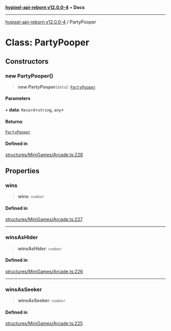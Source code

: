 [**hypixel-api-reborn v12.0.0-4**](../README.md) • **Docs**

***

[hypixel-api-reborn v12.0.0-4](../globals.md) / PartyPooper

# Class: PartyPooper

## Constructors

### new PartyPooper()

> **new PartyPooper**(`data`): [`PartyPooper`](PartyPooper.md)

#### Parameters

• **data**: `Record`\<`string`, `any`\>

#### Returns

[`PartyPooper`](PartyPooper.md)

#### Defined in

[structures/MiniGames/Arcade.ts:228](https://github.com/Kathund/REBORN-docs-TEST/blob/1c14a4fa83649d1c26475bdd62d394bf5095b016/src/structures/MiniGames/Arcade.ts#L228)

## Properties

### wins

> **wins**: `number`

#### Defined in

[structures/MiniGames/Arcade.ts:227](https://github.com/Kathund/REBORN-docs-TEST/blob/1c14a4fa83649d1c26475bdd62d394bf5095b016/src/structures/MiniGames/Arcade.ts#L227)

***

### winsAsHider

> **winsAsHider**: `number`

#### Defined in

[structures/MiniGames/Arcade.ts:226](https://github.com/Kathund/REBORN-docs-TEST/blob/1c14a4fa83649d1c26475bdd62d394bf5095b016/src/structures/MiniGames/Arcade.ts#L226)

***

### winsAsSeeker

> **winsAsSeeker**: `number`

#### Defined in

[structures/MiniGames/Arcade.ts:225](https://github.com/Kathund/REBORN-docs-TEST/blob/1c14a4fa83649d1c26475bdd62d394bf5095b016/src/structures/MiniGames/Arcade.ts#L225)
